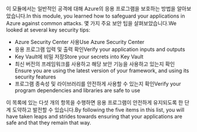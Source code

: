<span data-ttu-id="60037-101">이 모듈에서는 일반적인 공격에 대해 Azure의 응용 프로그램을 보호하는 방법을 알아보았습니다.</span><span class="sxs-lookup"><span data-stu-id="60037-101">In this module, you learned how to safeguard your applications in Azure against common attacks.</span></span> <span data-ttu-id="60037-102">몇 가지 주요 보안 팁을 살펴보았습니다.</span><span class="sxs-lookup"><span data-stu-id="60037-102">We looked at several key security tips:</span></span>

- <span data-ttu-id="60037-103">Azure Security Center 사용</span><span class="sxs-lookup"><span data-stu-id="60037-103">Use Azure Security Center</span></span>
- <span data-ttu-id="60037-104">응용 프로그램 입력 및 출력 확인</span><span class="sxs-lookup"><span data-stu-id="60037-104">Verify your application inputs and outputs</span></span>
- <span data-ttu-id="60037-105">Key Vault에 비밀 저장</span><span class="sxs-lookup"><span data-stu-id="60037-105">Store your secrets into Key Vault</span></span>
- <span data-ttu-id="60037-106">최신 버전의 프레임워크를 사용하고 해당 보안 기능을 사용하고 있는지 확인</span><span class="sxs-lookup"><span data-stu-id="60037-106">Ensure you are using the latest version of your framework, and using its security features</span></span>
- <span data-ttu-id="60037-107">프로그램 종속성 및 라이브러리를 안전하게 사용할 수 있는지 확인</span><span class="sxs-lookup"><span data-stu-id="60037-107">Verify your program dependencies and libraries are safe to use</span></span>

<span data-ttu-id="60037-108">이 목록에 있는 다섯 개의 항목을 수행하면 응용 프로그램이 안전하게 유지되도록 한 단계 도약하고 발전할 수 있습니다.</span><span class="sxs-lookup"><span data-stu-id="60037-108">By following the five items in this list, you will have taken leaps and strides towards ensuring that your applications are safe and that they remain that way.</span></span>